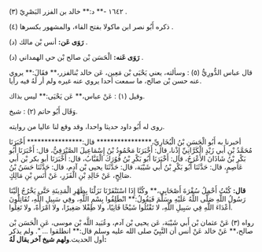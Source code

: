 ١٦٤٢ -** د:** خالد بن الفزر البَصْرِيّ (٣) .

ذكره أَبُو نصر ابن ماكولا بفتح الفاء، والمشهور بكسرها (٤) .

**رَوَى عَن:** أنس بْن مالك (د) .

**رَوَى عَنه:** الْحَسَن بْن صالح بْن حي الهمداني (د) .

قال عباس الدُّورِيُّ (٥) : وسألته، يعني يَحْيَى بْن مَعِين، عَن خالد بْنالفزر،** فقَالَ:** يروي عنه حسن بْن صالح، ما سمعت أحدا يروي عنه غيره ولم أر لَهُ فيه رأيا.

وقيل (١) : عَنْ عباس،** عَن يَحْيَى:** ليس بذاك.

وَقَال أَبُو حاتم (٢) : شيخ.

روى له أَبُو داود حديثا واحدا، وقد وقع لنا عاليا من روايته.

أخبرنا به أَبُو الْحَسَنِ بْنُ الْبُخَارِيِّ،**************** قال:**************** أَخْبَرَنَا مُحَمَّدُ بْنِ أَبي زَيْدٍ الْكَرَّانِيِّ إِذْنا، قال: أَخْبَرَنَا مَحْمُودُ بْنُ إِسْمَاعِيلَ الصَّيْرَفِيُّ، قال: أَخْبَرَنَا أَبُو بَكْرِ بْنُ شَاذَانَ الأَعْرَجُ، قال: أَخْبَرَنَا أَبُو بَكْرِ بْنُ فُوُرَكَ الْقَبَّابُ، قال: أَخْبَرَنَا أبو بكر بْن أَبي عَاصِمٍ، قال: حَدَّثَنَا أَبُو بَكْرِ بْنُ أَبي شَيْبَة، قال: حَدَّثَنَا يحيى بْن آدم، قال: حَدَّثَنَا حَسَنُ بْنُ صَالِحٍ، عَنْ خَالِدِ بْنِ الْفَزَرِ، عَنْ أَنَسِ بْنِ مَالِكٍ.

**قال:** كُنْتُ أَحْمِلُ سُفْرَةَ أَصْحَابِي،** وكُنَّا إِذَا اسْتَنْفَرْنَا نَزَلْنَا بِظَهْرِ الْمَدِينَةِ حَتَّى يَخْرُجُ إِلَيْنَا رَسُولُ اللَّهِ صَلَّى اللَّهُ عَلَيْهِ وسَلَّمَ فَيَقُولُ:** انْطَلِقُوا بِسْمِ اللَّهِ، وفِي سَبِيلِ اللَّهِ، تُقَاتِلُونَ أَعْدَاءَ اللَّهِ فِي سَبِيلِ اللَّهِ، لا تَقْتُلُوا شَيْخًا فَانِيًا، ولا طِفْلا صَغِيرًا، ولا امْرَأَةً، ولا تَغِلُوا.

رواه (٣) عَنْ عثمان بْن أَبي شَيْبَة، عَن يحيى بْن آدم، وعُبَيد اللَّه بْن موسى، عَنِ الْحَسَن بْن صالح،** عَنْ خالد عَنْ أنس أن النَّبِيّ صلى الله عليه وسلم قال:** انطلقوا ... ". ولم يذكر أول الحديث.**ولهم شيخ آخر يقال لَهُ:**